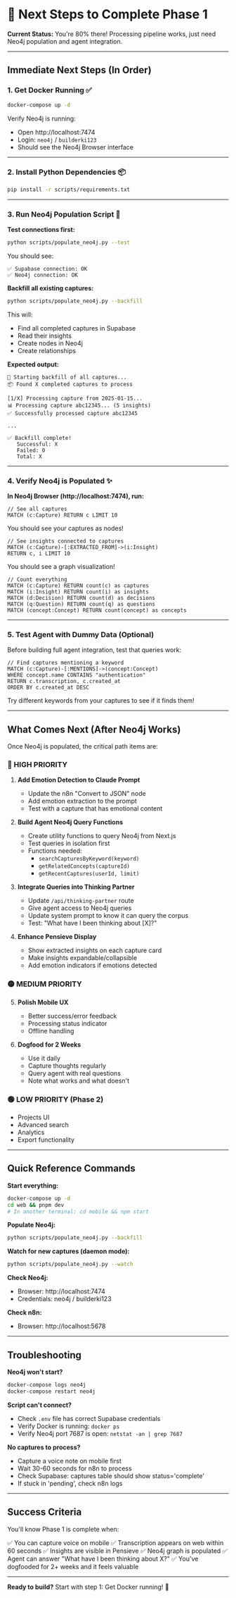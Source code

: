 # 🚀 Next Steps to Complete Phase 1

**Current Status:** You're 80% there! Processing pipeline works, just need Neo4j population and agent integration.

---

## Immediate Next Steps (In Order)

### 1. Get Docker Running ✅
```bash
docker-compose up -d
```

Verify Neo4j is running:
- Open http://localhost:7474
- Login: `neo4j` / `builderki123`
- Should see the Neo4j Browser interface

---

### 2. Install Python Dependencies 📦
```bash
pip install -r scripts/requirements.txt
```

---

### 3. Run Neo4j Population Script 🔄

**Test connections first:**
```bash
python scripts/populate_neo4j.py --test
```

You should see:
```
✅ Supabase connection: OK
✅ Neo4j connection: OK
```

**Backfill all existing captures:**
```bash
python scripts/populate_neo4j.py --backfill
```

This will:
- Find all completed captures in Supabase
- Read their insights
- Create nodes in Neo4j
- Create relationships

**Expected output:**
```
🔄 Starting backfill of all captures...
📦 Found X completed captures to process

[1/X] Processing capture from 2025-01-15...
📊 Processing capture abc12345... (5 insights)
✅ Successfully processed capture abc12345

...

✅ Backfill complete!
   Successful: X
   Failed: 0
   Total: X
```

---

### 4. Verify Neo4j is Populated ✨

**In Neo4j Browser (http://localhost:7474), run:**

```cypher
// See all captures
MATCH (c:Capture) RETURN c LIMIT 10
```

You should see your captures as nodes!

```cypher
// See insights connected to captures
MATCH (c:Capture)-[:EXTRACTED_FROM]->(i:Insight)
RETURN c, i LIMIT 10
```

You should see a graph visualization!

```cypher
// Count everything
MATCH (c:Capture) RETURN count(c) as captures
MATCH (i:Insight) RETURN count(i) as insights
MATCH (d:Decision) RETURN count(d) as decisions
MATCH (q:Question) RETURN count(q) as questions
MATCH (concept:Concept) RETURN count(concept) as concepts
```

---

### 5. Test Agent with Dummy Data (Optional)

Before building full agent integration, test that queries work:

```cypher
// Find captures mentioning a keyword
MATCH (c:Capture)-[:MENTIONS]->(concept:Concept)
WHERE concept.name CONTAINS "authentication"
RETURN c.transcription, c.created_at
ORDER BY c.created_at DESC
```

Try different keywords from your captures to see if it finds them!

---

## What Comes Next (After Neo4j Works)

Once Neo4j is populated, the critical path items are:

### 🔴 HIGH PRIORITY

1. **Add Emotion Detection to Claude Prompt**
   - Update the n8n "Convert to JSON" node
   - Add emotion extraction to the prompt
   - Test with a capture that has emotional content

2. **Build Agent Neo4j Query Functions**
   - Create utility functions to query Neo4j from Next.js
   - Test queries in isolation first
   - Functions needed:
     - `searchCapturesByKeyword(keyword)`
     - `getRelatedConcepts(captureId)`
     - `getRecentCaptures(userId, limit)`

3. **Integrate Queries into Thinking Partner**
   - Update `/api/thinking-partner` route
   - Give agent access to Neo4j queries
   - Update system prompt to know it can query the corpus
   - Test: "What have I been thinking about [X]?"

4. **Enhance Pensieve Display**
   - Show extracted insights on each capture card
   - Make insights expandable/collapsible
   - Add emotion indicators if emotions detected

### 🟡 MEDIUM PRIORITY

5. **Polish Mobile UX**
   - Better success/error feedback
   - Processing status indicator
   - Offline handling

6. **Dogfood for 2 Weeks**
   - Use it daily
   - Capture thoughts regularly
   - Query agent with real questions
   - Note what works and what doesn't

### 🟢 LOW PRIORITY (Phase 2)

- Projects UI
- Advanced search
- Analytics
- Export functionality

---

## Quick Reference Commands

**Start everything:**
```bash
docker-compose up -d
cd web && pnpm dev
# In another terminal: cd mobile && npm start
```

**Populate Neo4j:**
```bash
python scripts/populate_neo4j.py --backfill
```

**Watch for new captures (daemon mode):**
```bash
python scripts/populate_neo4j.py --watch
```

**Check Neo4j:**
- Browser: http://localhost:7474
- Credentials: neo4j / builderki123

**Check n8n:**
- Browser: http://localhost:5678

---

## Troubleshooting

**Neo4j won't start?**
```bash
docker-compose logs neo4j
docker-compose restart neo4j
```

**Script can't connect?**
- Check `.env` file has correct Supabase credentials
- Verify Docker is running: `docker ps`
- Verify Neo4j port 7687 is open: `netstat -an | grep 7687`

**No captures to process?**
- Capture a voice note on mobile first
- Wait 30-60 seconds for n8n to process
- Check Supabase: captures table should show status='complete'
- If stuck in 'pending', check n8n logs

---

## Success Criteria

You'll know Phase 1 is complete when:

✅ You can capture voice on mobile
✅ Transcription appears on web within 60 seconds
✅ Insights are visible in Pensieve
✅ Neo4j graph is populated
✅ Agent can answer "What have I been thinking about X?"
✅ You've dogfooded for 2+ weeks and it feels valuable

---

**Ready to build?** Start with step 1: Get Docker running! 🐳
